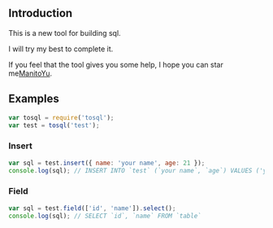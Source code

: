 ## Introduction

This is a new tool for building sql.

I will try my best to complete it.

If you feel that the tool gives you some help, I hope you can star me[ManitoYu](https://github.com/ManitoYu/tosql).

## Examples

```js
var tosql = require('tosql');
var test = tosql('test');
```

### Insert

```js
var sql = test.insert({ name: 'your name', age: 21 });
console.log(sql); // INSERT INTO `test` (`your name`, `age`) VALUES ('yucong', 21)
```

### Field

```js
var sql = test.field(['id', 'name']).select();
console.log(sql); // SELECT `id`, `name` FROM `table`
```
